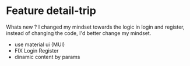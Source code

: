 # Feature detail-trip

Whats new ?
I changed my mindset towards the logic in login and register, instead of changing the code, I'd better change my mindset.

- use material ui (MUI)
- FIX Login Register
- dinamic content by params